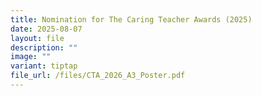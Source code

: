 ```yaml
---
title: Nomination for The Caring Teacher Awards (2025)
date: 2025-08-07
layout: file
description: ""
image: ""
variant: tiptap
file_url: /files/CTA_2026_A3_Poster.pdf
---
```

